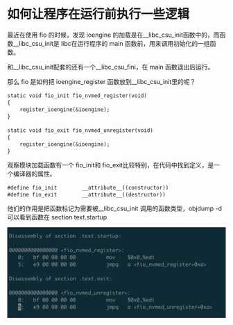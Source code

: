 # 如何让程序在运行前执行一些逻辑

最近在使用 fio 的时候，发现 ioengine 的加载是在\_\_libc\_csu\_init函数中的，而函数\_\_libc\_csu\_init是 libc在运行程序的 main 函数前，用来调用初始化的一组函数。

和\_\_libc\_csu\_init配套的还有一个\_\_libc\_csu\_fini，在 main 函数退出后运行。

那么 fio 是如何把 ioengine\_register 函数放到\_\_libc\_csu\_init里的呢？

```
static void fio_init fio_nvmed_register(void)
{
    register_ioengine(&ioengine);
}

static void fio_exit fio_nvmed_unregister(void)
{
    register_ioengine(&ioengine);
}
```

观察模块加载函数有一个 fio\_init和 fio\_exit比较特别，在代码中找到定义，是一个编译器的属性。

```
#define fio_init        __attribute__((constructor))
#define fio_exit        __attribute__((destructor))
```

他们的作用是把函数标记为需要被\_\_libc\_csu\_init 调用的函数类型，objdump -d 可以看到函数在 section text.startup

![](<../.gitbook/assets/image (2) (1) (1) (1) (1) (1) (1).png>)

